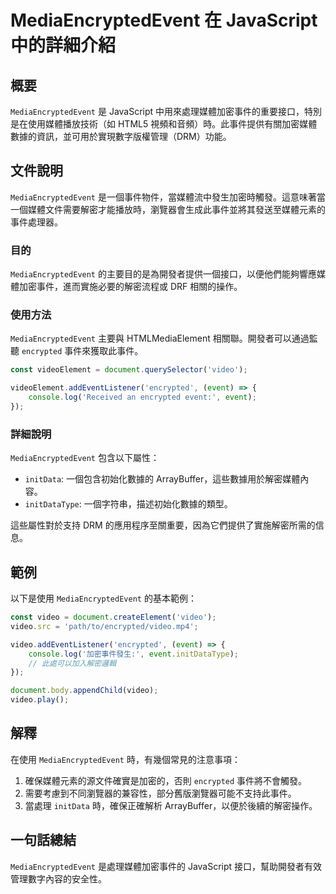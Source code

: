 <!--
Meta Description: # MediaEncryptedEvent 在 JavaScript 中的詳細介紹 ## 概要 `MediaEncryptedEvent` 是 JavaScript 中用來處理媒體加密事件的重要接口，特別是在使用媒體播放技術（如 HTML5 視頻和音頻）時。此事件提供有關加密媒體數據的資訊，並可用於...
Meta Keywords: mediaencryptedevent, video, encrypted, javascript, event
-->

# MediaEncryptedEvent 在 JavaScript 中的詳細介紹

## 概要
`MediaEncryptedEvent` 是 JavaScript 中用來處理媒體加密事件的重要接口，特別是在使用媒體播放技術（如 HTML5 視頻和音頻）時。此事件提供有關加密媒體數據的資訊，並可用於實現數字版權管理（DRM）功能。

## 文件說明
`MediaEncryptedEvent` 是一個事件物件，當媒體流中發生加密時觸發。這意味著當一個媒體文件需要解密才能播放時，瀏覽器會生成此事件並將其發送至媒體元素的事件處理器。

### 目的
`MediaEncryptedEvent` 的主要目的是為開發者提供一個接口，以便他們能夠響應媒體加密事件，進而實施必要的解密流程或 DRF 相關的操作。

### 使用方法
`MediaEncryptedEvent` 主要與 HTMLMediaElement 相關聯。開發者可以通過監聽 `encrypted` 事件來獲取此事件。

```javascript
const videoElement = document.querySelector('video');

videoElement.addEventListener('encrypted', (event) => {
    console.log('Received an encrypted event:', event);
});
```

### 詳細說明
`MediaEncryptedEvent` 包含以下屬性：
- `initData`: 一個包含初始化數據的 ArrayBuffer，這些數據用於解密媒體內容。
- `initDataType`: 一個字符串，描述初始化數據的類型。

這些屬性對於支持 DRM 的應用程序至關重要，因為它們提供了實施解密所需的信息。

## 範例
以下是使用 `MediaEncryptedEvent` 的基本範例：

```javascript
const video = document.createElement('video');
video.src = 'path/to/encrypted/video.mp4';

video.addEventListener('encrypted', (event) => {
    console.log('加密事件發生:', event.initDataType);
    // 此處可以加入解密邏輯
});

document.body.appendChild(video);
video.play();
```

## 解釋
在使用 `MediaEncryptedEvent` 時，有幾個常見的注意事項：
1. 確保媒體元素的源文件確實是加密的，否則 `encrypted` 事件將不會觸發。
2. 需要考慮到不同瀏覽器的兼容性，部分舊版瀏覽器可能不支持此事件。
3. 當處理 `initData` 時，確保正確解析 ArrayBuffer，以便於後續的解密操作。

## 一句話總結
`MediaEncryptedEvent` 是處理媒體加密事件的 JavaScript 接口，幫助開發者有效管理數字內容的安全性。